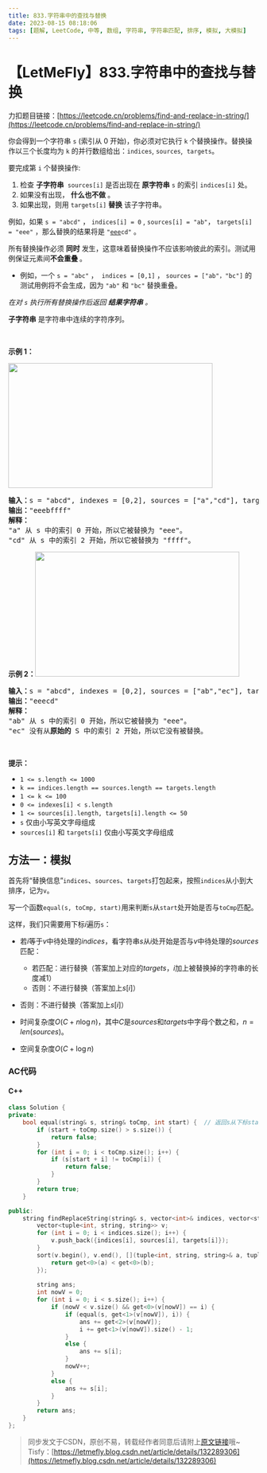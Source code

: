 ```yaml
---
title: 833.字符串中的查找与替换
date: 2023-08-15 08:18:06
tags: [题解, LeetCode, 中等, 数组, 字符串, 字符串匹配, 排序, 模拟, 大模拟]
---
```


# 【LetMeFly】833.字符串中的查找与替换

力扣题目链接：[https://leetcode.cn/problems/find-and-replace-in-string/](https://leetcode.cn/problems/find-and-replace-in-string/)

<p>你会得到一个字符串 <code>s</code>&nbsp;(索引从 0 开始)，你必须对它执行 <code>k</code> 个替换操作。替换操作以三个长度均为 <code>k</code> 的并行数组给出：<code>indices</code>,&nbsp;<code>sources</code>,&nbsp;&nbsp;<code>targets</code>。</p>

<p>要完成第 <code>i</code> 个替换操作:</p>

<ol>
	<li>检查 <strong>子字符串</strong> &nbsp;<code>sources[i]</code>&nbsp;是否出现在 <strong>原字符串</strong> <code>s</code> 的索引&nbsp;<code>indices[i]</code>&nbsp;处。</li>
	<li>如果没有出现，&nbsp;<strong>什么也不做</strong>&nbsp;。</li>
	<li>如果出现，则用&nbsp;<code>targets[i]</code>&nbsp;<strong>替换</strong>&nbsp;该子字符串。</li>
</ol>

<p>例如，如果 <code>s = "abcd"</code>&nbsp;，&nbsp;<code>indices[i] = 0</code> ,&nbsp;<code>sources[i] = "ab"</code>， <code>targets[i] = "eee"</code> ，那么替换的结果将是 <code>"<u>eee</u>cd"</code> 。</p>

<p>所有替换操作必须 <strong>同时</strong> 发生，这意味着替换操作不应该影响彼此的索引。测试用例保证元素间<strong>不会重叠 </strong>。</p>

<ul>
	<li>例如，一个 <code>s = "abc"</code> ，&nbsp; <code>indices = [0,1]</code> ， <code>sources = ["ab"，"bc"]</code>&nbsp;的测试用例将不会生成，因为 <code>"ab"</code> 和 <code>"bc"</code> 替换重叠。</li>
</ul>

<p><em>在对 <code>s</code>&nbsp;执行所有替换操作后返回 <strong>结果字符串</strong> 。</em></p>

<p><strong>子字符串</strong> 是字符串中连续的字符序列。</p>

<p>&nbsp;</p>

<p><strong>示例 1：</strong></p>

<p><img src="https://assets.leetcode.com/uploads/2021/06/12/833-ex1.png" style="height: 251px; width: 411px;" /></p>

<pre>
<strong>输入：</strong>s = "abcd", indexes = [0,2], sources = ["a","cd"], targets = ["eee","ffff"]
<strong>输出：</strong>"eeebffff"
<strong>解释：
</strong>"a" 从 s 中的索引 0 开始，所以它被替换为 "eee"。
"cd" 从 s 中的索引 2 开始，所以它被替换为 "ffff"。
</pre>

<p><strong>示例 2：</strong><img src="https://assets.leetcode.com/uploads/2021/06/12/833-ex2-1.png" style="height: 251px; width: 411px;" /></p>

<pre>
<strong>输入：</strong>s = "abcd", indexes = [0,2], sources = ["ab","ec"], targets = ["eee","ffff"]
<strong>输出：</strong>"eeecd"
<strong>解释：
</strong>"ab" 从 s 中的索引 0 开始，所以它被替换为 "eee"。
"ec" 没有从<strong>原始的</strong> S 中的索引 2 开始，所以它没有被替换。
</pre>

<p>&nbsp;</p>

<p><strong>提示：</strong></p>

<ul>
	<li><code>1 &lt;= s.length &lt;= 1000</code></li>
	<li><code>k == indices.length == sources.length == targets.length</code></li>
	<li><code>1 &lt;= k &lt;= 100</code></li>
	<li><code>0 &lt;= indexes[i] &lt; s.length</code></li>
	<li><code>1 &lt;= sources[i].length, targets[i].length &lt;= 50</code></li>
	<li><code>s</code> 仅由小写英文字母组成</li>
	<li><code>sources[i]</code> 和 <code>targets[i]</code> 仅由小写英文字母组成</li>
</ul>


    
## 方法一：模拟

首先将“替换信息”```indices```、```sources```、```targets```打包起来，按照```indices```从小到大排序，记为```v```。

写一个函数```equal(s, toCmp, start)```用来判断```s```从```start```处开始是否与```toCmp```匹配。

这样，我们只需要用下标$i$遍历```s```：
   + 若$i$等于$v$中待处理的$indices$，看字符串$s$从$i$处开始是否与$v$中待处理的$sources$匹配：
      + 若匹配：进行替换（答案加上对应的$targets$，$i$加上被替换掉的字符串的长度减1）
	  + 否则：不进行替换（答案加上$s[i]$）
   + 否则：不进行替换（答案加上$s[i]$）

+ 时间复杂度$O(C + n\log n)$，其中$C$是$sources$和$targets$中字母个数之和，$n=len(sources)$。
+ 空间复杂度$O(C + \log n)$

### AC代码

#### C++

```cpp
class Solution {
private:
    bool equal(string& s, string& toCmp, int start) {  // 返回s从下标start开始，是否与toCmp匹配
        if (start + toCmp.size() > s.size()) {
            return false;
        }
        for (int i = 0; i < toCmp.size(); i++) {
            if (s[start + i] != toCmp[i]) {
                return false;
            }
        }
        return true;
    }

public:
    string findReplaceString(string& s, vector<int>& indices, vector<string>& sources, vector<string>& targets) {
        vector<tuple<int, string, string>> v;
        for (int i = 0; i < indices.size(); i++) {
            v.push_back({indices[i], sources[i], targets[i]});
        }
        sort(v.begin(), v.end(), [](tuple<int, string, string>& a, tuple<int, string, string>& b) {
            return get<0>(a) < get<0>(b);
        });
        
        string ans;
        int nowV = 0;
        for (int i = 0; i < s.size(); i++) {
            if (nowV < v.size() && get<0>(v[nowV]) == i) {
                if (equal(s, get<1>(v[nowV]), i)) {
                    ans += get<2>(v[nowV]);
                    i += get<1>(v[nowV]).size() - 1;
                }
                else {
                    ans += s[i];
                }
                nowV++;
            }
            else {
                ans += s[i];
            }
        }
        return ans;
    }
};
```

> 同步发文于CSDN，原创不易，转载经作者同意后请附上[原文链接](https://blog.tisfy.eu.org/2023/08/15/LeetCode%200833.%E5%AD%97%E7%AC%A6%E4%B8%B2%E4%B8%AD%E7%9A%84%E6%9F%A5%E6%89%BE%E4%B8%8E%E6%9B%BF%E6%8D%A2/)哦~
> Tisfy：[https://letmefly.blog.csdn.net/article/details/132289306](https://letmefly.blog.csdn.net/article/details/132289306)
